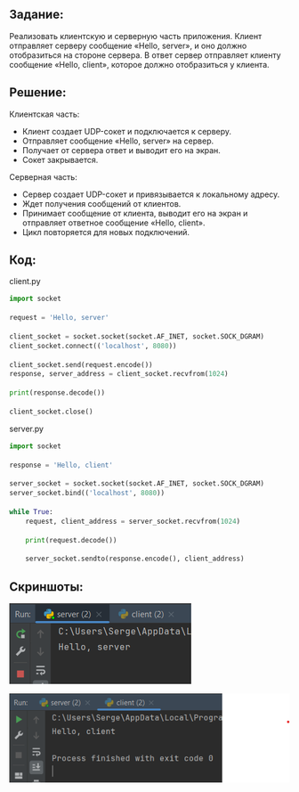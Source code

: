 ## **Задание:**

Реализовать клиентскую и серверную часть приложения. Клиент отправляет серверу сообщение «Hello, server», и оно должно отобразиться на стороне сервера. В ответ сервер отправляет клиенту сообщение «Hello, client», которое должно отобразиться у клиента.

## **Решение:**

Клиентская часть:

   - Клиент создает UDP-сокет и подключается к серверу.
   - Отправляет сообщение «Hello, server» на сервер.
   - Получает от сервера ответ и выводит его на экран.
   - Сокет закрывается.
   
Серверная часть:

   - Сервер создает UDP-сокет и привязывается к локальному адресу.
   - Ждет получения сообщений от клиентов.
   - Принимает сообщение от клиента, выводит его на экран и отправляет ответное сообщение «Hello, client».
   - Цикл повторяется для новых подключений.

## **Код:**

client.py
```python
import socket

request = 'Hello, server'

client_socket = socket.socket(socket.AF_INET, socket.SOCK_DGRAM)
client_socket.connect(('localhost', 8080))

client_socket.send(request.encode())
response, server_address = client_socket.recvfrom(1024)

print(response.decode())

client_socket.close()
```

server.py
```python
import socket

response = 'Hello, client'

server_socket = socket.socket(socket.AF_INET, socket.SOCK_DGRAM)
server_socket.bind(('localhost', 8080))

while True:
    request, client_address = server_socket.recvfrom(1024)

    print(request.decode())

    server_socket.sendto(response.encode(), client_address)
```

## **Скриншоты:**

![](../images/01.png)

![](../images/02.png)